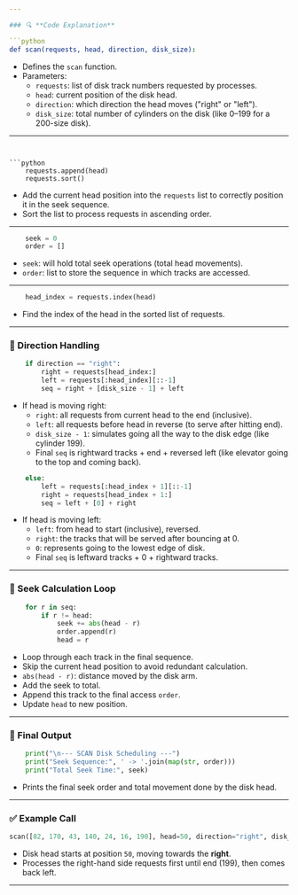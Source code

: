 ```yaml
---

### 🔍 **Code Explanation**

```python
def scan(requests, head, direction, disk_size):
```
- Defines the `scan` function.
- Parameters:
  - `requests`: list of disk track numbers requested by processes.
  - `head`: current position of the disk head.
  - `direction`: which direction the head moves ("right" or "left").
  - `disk_size`: total number of cylinders on the disk (like 0–199 for a 200-size disk).

---
```


```python
    requests.append(head)
    requests.sort()
```
- Add the current head position into the `requests` list to correctly position it in the seek sequence.
- Sort the list to process requests in ascending order.

---

```python
    seek = 0
    order = []
```
- `seek`: will hold total seek operations (total head movements).
- `order`: list to store the sequence in which tracks are accessed.

---

```python
    head_index = requests.index(head)
```
- Find the index of the head in the sorted list of requests.

---

### 🧭 Direction Handling
```python
    if direction == "right":
        right = requests[head_index:]
        left = requests[:head_index][::-1]
        seq = right + [disk_size - 1] + left
```
- If head is moving right:
  - `right`: all requests from current head to the end (inclusive).
  - `left`: all requests before head in reverse (to serve after hitting end).
  - `disk_size - 1`: simulates going all the way to the disk edge (like cylinder 199).
  - Final `seq` is rightward tracks + end + reversed left (like elevator going to the top and coming back).

```python
    else:
        left = requests[:head_index + 1][::-1]
        right = requests[head_index + 1:]
        seq = left + [0] + right
```
- If head is moving left:
  - `left`: from head to start (inclusive), reversed.
  - `right`: the tracks that will be served after bouncing at 0.
  - `0`: represents going to the lowest edge of disk.
  - Final `seq` is leftward tracks + 0 + rightward tracks.

---

### 🔁 Seek Calculation Loop

```python
    for r in seq:
        if r != head:
            seek += abs(head - r)
            order.append(r)
            head = r
```
- Loop through each track in the final sequence.
- Skip the current head position to avoid redundant calculation.
- `abs(head - r)`: distance moved by the disk arm.
- Add the seek to total.
- Append this track to the final access `order`.
- Update `head` to new position.

---

### 📄 Final Output

```python
    print("\n--- SCAN Disk Scheduling ---")
    print("Seek Sequence:", ' -> '.join(map(str, order)))
    print("Total Seek Time:", seek)
```
- Prints the final seek order and total movement done by the disk head.

---

### ✅ Example Call

```python
scan([82, 170, 43, 140, 24, 16, 190], head=50, direction="right", disk_size=200)
```
- Disk head starts at position `50`, moving towards the **right**.
- Processes the right-hand side requests first until end (199), then comes back left.

---